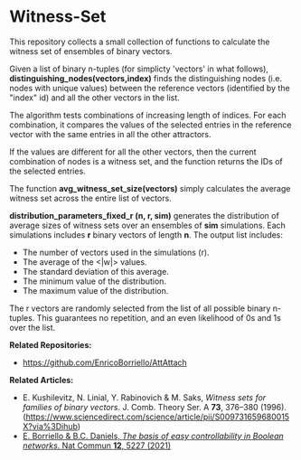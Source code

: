 # Witness-Set
This repository collects a small collection of functions to calculate the witness set of ensembles of binary vectors.

Given a list of binary n-tuples (for simplicty 'vectors' in what follows), **distinguishing_nodes(vectors,index)**
finds the distinguishing nodes (i.e. nodes with unique values) between the reference 
vectors (identified by the "index" id) and all the other vectors in the list.

The algorithm tests combinations of increasing length of indices. 
For each combination, it compares the values of the selected entries in the reference vector 
with the same entries in all the other attractors. 
    
If the values are different for all the other vectors, 
then the current combination of nodes is a witness set, and the function returns the IDs of the selected entries.

The function **avg_witness_set_size(vectors)** simply 
calculates the average witness set 
across the entire list of vectors.

**distribution_parameters_fixed_r (n, r, sim)** generates the distribution of average sizes of witness sets over an
ensembles of **sim** simulations. Each simulations includes **r** binary vectors of length **n**. 
The output list includes: 

* The number of vectors used in the simulations (r).
* The average of the <|w|> values.
* The standard deviation of this average.
* The minimum value of the distribution.
* The maximum value of the distribution.

The r vectors are randomly selected from the list of all possible binary n-tuples. This guarantees no repetition, and 
an even likelihood of 0s and 1s over the list.

**Related Repositories:**
* https://github.com/EnricoBorriello/AttAttach

**Related Articles:**
* E. Kushilevitz, N. Linial, Y. Rabinovich & M. Saks, *Witness sets for families of binary vectors*. 
J. Comb. Theory Ser. A **73**, 376–380 (1996).
(https://www.sciencedirect.com/science/article/pii/S009731659680015X?via%3Dihub)
* [E. Borriello & B.C. Daniels, *The basis of easy controllability in Boolean networks*. Nat Commun **12**, 5227 (2021)](https://www.nature.com/articles/s41467-021-25533-3)
